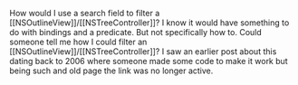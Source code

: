 How would I use a search field to filter a [[NSOutlineView]]/[[NSTreeController]]? I know it would have something to do with bindings and a predicate. But not specifically how to. Could someone tell me how I could filter an [[NSOutlineView]]/[[NSTreeController]]?
I saw an earlier post about this dating back to 2006 where someone made some code to make it work but being such and old page the link was no longer active.